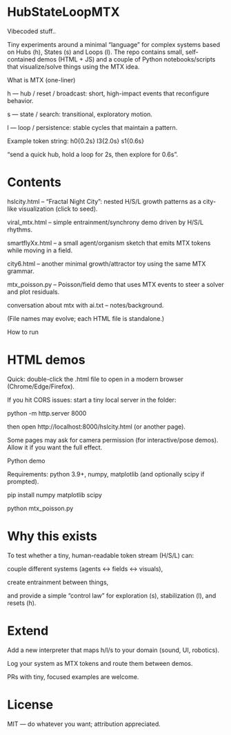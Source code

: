 # HubStateLoopMTX

Vibecoded stuff.. 

Tiny experiments around a minimal “language” for complex systems based on Hubs (h), States (s) and Loops (l).
The repo contains small, self-contained demos (HTML + JS) and a couple of Python notebooks/scripts that visualize/solve things using the MTX idea.

What is MTX (one-liner)

h — hub / reset / broadcast: short, high-impact events that reconfigure behavior.

s — state / search: transitional, exploratory motion.

l — loop / persistence: stable cycles that maintain a pattern.

Example token string: h0{0.2s} l3{2.0s} s1{0.6s}

“send a quick hub, hold a loop for 2s, then explore for 0.6s”.

# Contents

hslcity.html – “Fractal Night City”: nested H/S/L growth patterns as a city-like visualization (click to seed).

viral_mtx.html – simple entrainment/synchrony demo driven by H/S/L rhythms.

smartflyXx.html – a small agent/organism sketch that emits MTX tokens while moving in a field.

city6.html – another minimal growth/attractor toy using the same MTX grammar.

mtx_poisson.py – Poisson/field demo that uses MTX events to steer a solver and plot residuals.

conversation about mtx with ai.txt – notes/background.

(File names may evolve; each HTML file is standalone.)

How to run

# HTML demos

Quick: double-click the .html file to open in a modern browser (Chrome/Edge/Firefox).

If you hit CORS issues: start a tiny local server in the folder:

python -m http.server 8000

then open http://localhost:8000/hslcity.html (or another page).

Some pages may ask for camera permission (for interactive/pose demos). Allow it if you want the full effect.

Python demo

Requirements: python 3.9+, numpy, matplotlib (and optionally scipy if prompted).

pip install numpy matplotlib scipy

python mtx_poisson.py

# Why this exists

To test whether a tiny, human-readable token stream (H/S/L) can:

couple different systems (agents ↔ fields ↔ visuals),

create entrainment between things,

and provide a simple “control law” for exploration (s), stabilization (l), and resets (h).

# Extend

Add a new interpreter that maps h/l/s to your domain (sound, UI, robotics).

Log your system as MTX tokens and route them between demos.

PRs with tiny, focused examples are welcome.

# License

MIT — do whatever you want; attribution appreciated.
